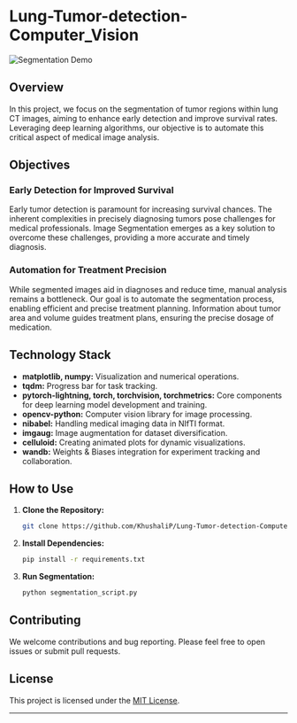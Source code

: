 # Lung-Tumor-detection-Computer_Vision

![Segmentation Demo](https://github.com/KhushaliP/Lung-Tumor-detection-Computer_Vision/blob/main/images/Segnet-collage-cropped.png?raw=true)

## Overview

In this project, we focus on the segmentation of tumor regions within lung CT images, aiming to enhance early detection and improve survival rates. Leveraging deep learning algorithms, our objective is to automate this critical aspect of medical image analysis.

## Objectives

### Early Detection for Improved Survival

Early tumor detection is paramount for increasing survival chances. The inherent complexities in precisely diagnosing tumors pose challenges for medical professionals. Image Segmentation emerges as a key solution to overcome these challenges, providing a more accurate and timely diagnosis.

### Automation for Treatment Precision

While segmented images aid in diagnoses and reduce time, manual analysis remains a bottleneck. Our goal is to automate the segmentation process, enabling efficient and precise treatment planning. Information about tumor area and volume guides treatment plans, ensuring the precise dosage of medication.

## Technology Stack

- **matplotlib, numpy:** Visualization and numerical operations.
- **tqdm:** Progress bar for task tracking.
- **pytorch-lightning, torch, torchvision, torchmetrics:** Core components for deep learning model development and training.
- **opencv-python:** Computer vision library for image processing.
- **nibabel:** Handling medical imaging data in NIfTI format.
- **imgaug:** Image augmentation for dataset diversification.
- **celluloid:** Creating animated plots for dynamic visualizations.
- **wandb:** Weights & Biases integration for experiment tracking and collaboration.

## How to Use

1. **Clone the Repository:**
   ```bash
   git clone https://github.com/KhushaliP/Lung-Tumor-detection-Computer_Vision.git
   ```

2. **Install Dependencies:**
   ```bash
   pip install -r requirements.txt
   ```

3. **Run Segmentation:**
   ```bash
   python segmentation_script.py
   ```

## Contributing

We welcome contributions and bug reporting. Please feel free to open issues or submit pull requests.

## License

This project is licensed under the [MIT License](LICENSE).

---


